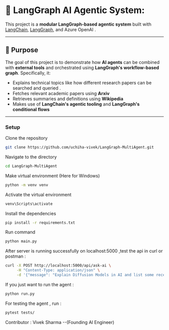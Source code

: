 # 🤖 LangGraph AI Agentic System:

This project is a **modular LangGraph-based agentic system** built with [LangChain](https://github.com/langchain-ai/langchain), [LangGraph](https://github.com/langchain-ai/langgraph), and Azure OpenAI . 

---

## 🚀 Purpose

The goal of this project is to demonstrate how **AI agents** can be combined with **external tools** and orchestrated using **LangGraph's workflow-based graph**. Specifically, it:
- Explains technical topics like how different research papers can be searched and queried .
- Fetches relevant academic papers using **Arxiv**
- Retrieves summaries and definitions using **Wikipedia**
- Makes use of **LangChain's agentic tooling** and **LangGraph's conditional flows**

---

### Setup


Clone the repository
```bash
git clone https://github.com/uchiha-vivek/LangGraph-MultiAgent.git
```

Navigate to the directory
```bash
cd LangGraph-MultiAgent
```

Make virtual environment (Here for Windows)
```bash
python -m venv venv
```

Activate the virtual environment
```bash
venv\Scripts\activate
```

Install the dependencies
```bash
pip install -r requirements.txt
```

Run command
```bash
python main.py
```


After server is running successfully on localhost:5000 ,test the api in curl or postman :
```bash
curl -X POST http://localhost:5000/api/ask-ai \
     -H "Content-Type: application/json" \
     -d '{"message": "Explain Diffusion Models in AI and list some recent research papers."}'

```


If you just want to run the agent :

```bash
python run.py
```

For testing the agent , run :
```bash
pytest tests/
```

Contributor :  Vivek Sharma --(Founding AI Engineer) 
